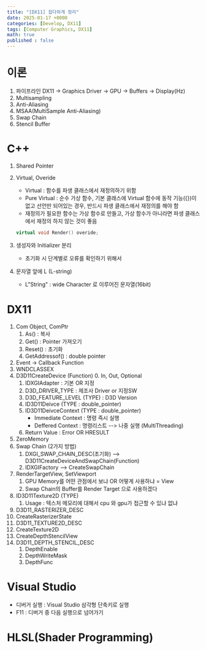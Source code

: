 ```yaml
---
title: "[DX11] 잡다하게 정리"
date: 2025-01-17 +0000
categories: [Develop, DX11]
tags: [Computer Graphics, DX11]
math: true
published : false
---
```


# 이론

1. 파이프라인
    DX11 → Graphics Driver → GPU → Buffers → Display(Hz)
2. Multisampling
3. Anti-Aliasing
4. MSAA(MultiSample Anti-Aliasing)
5. Swap Chain
6. Stencil Buffer

# C++

1. Shared Pointer
2. Virtual, Overide
    - Virtual : 함수를 파생 클래스에서 재정의하기 위함
    - Pure Virtual : 순수 가상 함수, 기본 클래스에 Virtual 함수에 동작 기능({})이 없고 선언만 되어있는 경우, 반드시 파생 클래스에서 재정의를 해야 함
    - 재정의가 필요한 함수는 가상 함수로 만들고, 가상 함수가 아니라면 파생 클래스에서 재정의 하지 않는 것이 좋음

    ```cpp
    virtual void Render() overide;
    ```
3. 생성자와 Initializer 분리
    - 초기화 시 단계별로 오류를 확인하기 위해서
4. 문자열 앞에 L (L-string)
    - L"String" : wide Character 로 이루어진 문자열(16bit)

# DX11

1. Com Object, ComPtr
    1. As() : 복사
    2. Get() : Pointer 가져오기
    3. Reset() : 초기화
    4. GetAddressof() : double pointer
2. Event -> Callback Function
3. WNDCLASSEX
4. D3D11CreateDevice (Function)
    0. In, Out, Optional
    1. IDXGIAdapter : 기본 OR 지정
    2. D3D_DRIVER_TYPE : 제조사 Driver or 지정SW
    4. D3D_FEATURE_LEVEL (TYPE) : D3D Version
    5. ID3D11Deivce (TYPE : double_pointer)
    6. ID3D11DeivceContext (TYPE : double_pointer)
        - Immediate Context : 명령 즉시 실행
        - Deffered Context : 명령리스트 --> 나중 실행 (MultiThreading)
    7. Return Value : Error OR HRESULT
5. ZeroMemory
6. Swap Chain (2가지 방법)
    1. DXGI_SWAP_CHAIN_DESC(초기화) --> D3D11CreateDeviceAndSwapChain(Function)
    2. IDXGIFactory --> CreateSwapChain
7. RenderTargetView, SetViewport
    1. GPU Memory를 어떤 관점에서 보냐 OR 어떻게 사용하냐 = View
    2. Swap Chain의 Buffer를 Render Target 으로 사용하겠다 
8. ID3D11Texture2D (TYPE)
    1. Usage : 텍스처 메모리에 대해서 cpu 와 gpu가 접근할 수 있냐 없냐
9. D3D11_RASTERIZER_DESC
10. CreateRasterizerState
11. D3D11_TEXTURE2D_DESC
12. CreateTexture2D
13. CreateDepthStencilView
14. D3D11_DEPTH_STENCIL_DESC
    1. DepthEnable
    2. DepthWriteMask
    3. DepthFunc

    
    


# Visual Studio
- 디버거 실행 : Visual Studio 삼각형 단축키로 실행
- F11 : 디버거 중 다음 실행으로 넘어가기





# HLSL(Shader Programming)